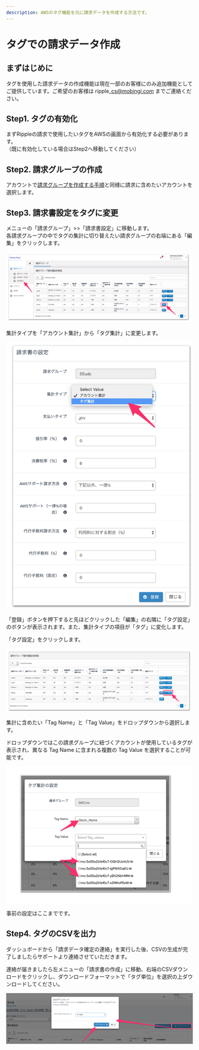 ```yaml
---
description: AWSのタグ機能を元に請求データを作成する方法です。
---
```


# タグでの請求データ作成

## まずはじめに

タグを使用した請求データの作成機能は現在一部のお客様にのみ追加機能としてご提供しています。ご希望のお客様は ripple\_cs@mobingi.com までご連絡ください。

## Step1. タグの有効化

まずRippleの請求で使用したいタグをAWSの画面から有効化する必要があります。  
（既に有効化している場合はStep2へ移動してください）

## Step2. 請求グループの作成

アカウントで[請求グループを作成する手順](https://docs.mobingi.com/v/ripple/mobingi-ripple/new-customer)と同様に請求に含めたいアカウントを選択します。

## Step3. 請求書設定をタグに変更

メニューの「請求グループ」&gt;&gt;「請求書設定」に移動します。  
各請求グループの中でタグの集計に切り替えたい請求グループの右端にある「編集」をクリックします。

![](../.gitbook/assets/sukurnshotto-2018-12-13-134434.png)

集計タイプを「アカウント集計」から「タグ集計」に変更します。

![](../.gitbook/assets/ming-cheng-wei-she-ding.png)

「登録」ボタンを押下すると先ほどクリックした「編集」の右隣に「タグ設定」のボタンが表示されます。また、集計タイプの項目が「タグ」に変化します。

「タグ設定」をクリックします。

![](../.gitbook/assets/ming-cheng-wei-she-ding-2.png)

集計に含めたい「Tag Name」と「Tag Value」をドロップダウンから選択します。

ドロップダウンではこの請求グループに紐づくアカウントが使用しているタグが表示され、異なる Tag Name に含まれる複数の Tag Value を選択することが可能です。

![](../.gitbook/assets/ming-cheng-wei-she-ding-3.png)

事前の設定はここまでです。

## Step4. タグのCSVを出力

ダッシュボードから「請求データ確定の連絡」を実行した後、CSVの生成が完了しましたらサポートより連絡させていただきます。

連絡が届きましたら左メニューの「請求書の作成」に移動、右端のCSVダウンロードをクリックし、ダウンロードフォーマットで「タグ単位」を選択の上ダウンロードしてください。

![](../.gitbook/assets/mobingi_ripple-3.png)

